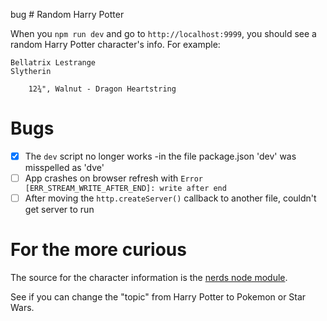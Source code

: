 bug # Random Harry Potter

When you `npm run dev` and go to `http://localhost:9999`, you should see a random Harry Potter character's info. For example:

```
Bellatrix Lestrange
Slytherin

    12¾", Walnut - Dragon Heartstring
```

# Bugs

- [x] The `dev` script no longer works
        -in the file package.json 'dev' was misspelled as 'dve'
- [ ] App crashes on browser refresh with `Error [ERR_STREAM_WRITE_AFTER_END]: write after end`
- [ ] After moving the `http.createServer()` callback to another file, couldn't get server to run

# For the more curious

The source for the character information is the [nerds node module](https://github.com/SkyHacks/nerds).

See if you can change the "topic" from Harry Potter to Pokemon or Star Wars.
